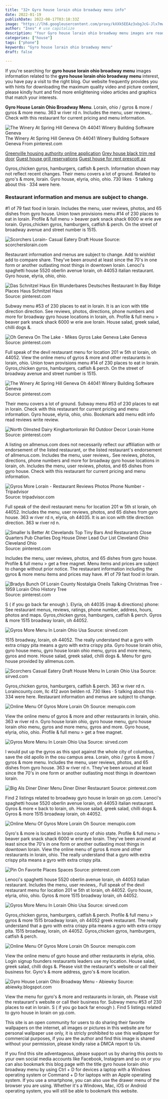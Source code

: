 ```yaml
---
title: "32+ Gyro house lorain ohio broadway menu info"
date: 2022-01-19
publishDate: 2022-08-17T03:18:33Z
image: "https://lh6.googleusercontent.com/proxy/kXXk5EEAz3xbgJcG-Jlx7mwz-5Nz9zICBnlgDbbj7eYzjI3Xj43g0qK2TZD4clhyoivT-uxWp4iuSSGtC2k8pJodeIE3t3gt7Y4zHX-fDcxJ4rDuM-B5yD1_KumPAeV-gf4f=w1200-h630-p-k-no-nu"
author: "Ines" # use capitalize
description: "Your Gyro house lorain ohio broadway menu images are ready. Gyro house lorain ohio broadway menu are a topic that is being searched for and liked by netizens now. You can Download the Gyro house lorain ohio broadway menu files here. Get all free photos."
categories: ["house"]
tags: ["phone"]
keywords: "Gyro house lorain ohio broadway menu"
draft: false

---
```


If you're searching for **gyro house lorain ohio broadway menu** images information related to the **gyro house lorain ohio broadway menu** interest, you have pay a visit to the right  blog.  Our website frequently  provides you with  hints  for downloading  the maximum  quality video and picture  content, please kindly hunt and find more enlightening video articles and graphics  that match your interests.

**Gyro House Lorain Ohio Broadway Menu**. Lorain, ohio / gyros &amp; more / gyros &amp; more menu. 363 w river rd n. Includes the menu, user reviews,. Check with this restaurant for current pricing and menu information.

![The Winery At Spring Hill Geneva Oh 44041 Winery Building Software Geneva](https://i.pinimg.com/originals/bd/08/2f/bd082f0363f3223fbe66dd7d7977a9e3.jpg "The Winery At Spring Hill Geneva Oh 44041 Winery Building Software Geneva")
The Winery At Spring Hill Geneva Oh 44041 Winery Building Software Geneva From pinterest.com

[Greenville housing authority online application](/greenville-housing-authority-online-application/)
[Grey house black trim red door](/grey-house-black-trim-red-door/)
[Guest house grill reservations](/guest-house-grill-reservations/)
[Guest house for rent prescott az](/guest-house-for-rent-prescott-az/)

Gyros,chicken gyros, hamburgers, catfish &amp; perch. Information shown may not reflect recent changes. Their menu covers a lot of ground. Related to gyro&#039;s &amp; more, lorain. Gyro house, elyria, ohio, ohio. 730 likes · 5 talking about this · 334 were here.

### Restaurant information and menus are subject to change.

#1 of 79 fast food in lorain. Includes the menu, user reviews, photos, and 65 dishes from gyro house. Union town provisions menu #14 of 230 places to eat in lorain. Profile &amp; full menu &gt; beaver park snack shack 6000 w erie ave lorain. Gyros,chicken gyros, hamburgers, catfish &amp; perch. On the street of broadway avenue and street number is 1515.


![Scorchers Lorain- Casual Eatery Draft House](https://scorcherslorain.com/images/lorain-scorchers_page_2.jpg "Scorchers Lorain- Casual Eatery Draft House")
Source: scorcherslorain.com

Restaurant information and menus are subject to change. Add to wishlist add to compare share. They&#039;ve been around at least since the 70&#039;s in one form or another outlasting most things in downtown lorain. Lenoci&#039;s spaghetti house 5520 oberlin avenue lorain, oh 44053 italian restaurant. Gyro house, elyria, ohio, ohio.

![Das Schnitzel Haus Ein Wunderbares Deutsches Restaurant In Bay Ridge Places Haus Schnitzel Haus](https://i.pinimg.com/originals/de/7c/5f/de7c5f7820a605a60b88e2e4c7240840.jpg "Das Schnitzel Haus Ein Wunderbares Deutsches Restaurant In Bay Ridge Places Haus Schnitzel Haus")
Source: pinterest.com

Subway menu #53 of 230 places to eat in lorain. It is an icon with title direction direction. See reviews, photos, directions, phone numbers and more for broadway gyro house locations in lorain, oh. Profile &amp; full menu &gt; beaver park snack shack 6000 w erie ave lorain. House salad, greek salad, chilli dogs &amp;.

![Oh Geneva On The Lake - Mikes Gyros Lake Geneva Lake Geneva](https://i.pinimg.com/originals/4f/10/8b/4f108b0e6266ecdd35b7b7e83bb01cea.jpg "Oh Geneva On The Lake - Mikes Gyros Lake Geneva Lake Geneva")
Source: pinterest.com

Full speak of the devil restaurant menu for location 201 w 5th st lorain, oh 44052. View the online menu of gyros &amp; more and other restaurants in lorain, ohio. Union town provisions menu #14 of 230 places to eat in lorain. Gyros,chicken gyros, hamburgers, catfish &amp; perch. On the street of broadway avenue and street number is 1515.

![The Winery At Spring Hill Geneva Oh 44041 Winery Building Software Geneva](https://i.pinimg.com/originals/bd/08/2f/bd082f0363f3223fbe66dd7d7977a9e3.jpg "The Winery At Spring Hill Geneva Oh 44041 Winery Building Software Geneva")
Source: pinterest.com

Their menu covers a lot of ground. Subway menu #53 of 230 places to eat in lorain. Check with this restaurant for current pricing and menu information. Gyro house, elyria, ohio, ohio. Bookmark add menu edit info read reviews write review.

![North Olmsted Dairy Kingbartonlorain Rd Outdoor Decor Lorain Home](https://i.pinimg.com/600x315/8e/09/38/8e0938d657367df9bf48ecc8e4a5628c.jpg "North Olmsted Dairy Kingbartonlorain Rd Outdoor Decor Lorain Home")
Source: pinterest.com

A listing on allmenus.com does not necessarily reflect our affiliation with or endorsement of the listed restaurant, or the listed restaurant&#039;s endorsement of allmenus.com. Includes the menu, user reviews,. See reviews, photos, directions, phone numbers and more for broadway gyro house locations in lorain, oh. Includes the menu, user reviews, photos, and 65 dishes from gyro house. Check with this restaurant for current pricing and menu information.

![Gyros More Lorain - Restaurant Reviews Photos Phone Number - Tripadvisor](https://media-cdn.tripadvisor.com/media/photo-s/0b/1a/f0/f3/photo0jpg.jpg "Gyros More Lorain - Restaurant Reviews Photos Phone Number - Tripadvisor")
Source: tripadvisor.com

Full speak of the devil restaurant menu for location 201 w 5th st lorain, oh 44052. Includes the menu, user reviews, photos, and 65 dishes from gyro house. 363 w river rd n, elyria, oh 44035. It is an icon with title direction direction. 363 w river rd n.

![Smaller Is Better At Clevelands Top Tiny Bars And Restaurants Close Quarters Pub Charlies Dog House Diner Lead Our List Cleveland Ohio Cleveland Ohio](https://i.pinimg.com/originals/a9/2f/8a/a92f8a28ed26d53548ba814a88f067ca.jpg "Smaller Is Better At Clevelands Top Tiny Bars And Restaurants Close Quarters Pub Charlies Dog House Diner Lead Our List Cleveland Ohio Cleveland Ohio")
Source: pinterest.com

Includes the menu, user reviews, photos, and 65 dishes from gyro house. Profile &amp; full menu &gt; get a free magnet. Menu items and prices are subject to change without prior notice. The restaurant information including the gyros &amp; more menu items and prices may have. #1 of 79 fast food in lorain.

![Bradys Bunch Of Lorain County Nostalgia Oneils Talking Christmas Tree - 1959 Lorain Ohio History Tree](https://i.pinimg.com/originals/50/b8/e3/50b8e328780168dfeba7649765d0ec76.jpg "Bradys Bunch Of Lorain County Nostalgia Oneils Talking Christmas Tree - 1959 Lorain Ohio History Tree")
Source: pinterest.com

S ( if you go back far enough ). Elyria, oh 44035 (map &amp; directions) phone: See restaurant menus, reviews, ratings, phone number, address, hours, photos and maps. Gyros,chicken gyros, hamburgers, catfish &amp; perch. Gyros &amp; more 1515 broadway lorain, oh 44052.

![Gyros More Menu In Lorain Ohio Usa](https://s3-us-west-2.amazonaws.com/mfcollectnew/ChIJA6xU7P6cMIgREuEVy27GeJs/wrrJUg8eal.png "Gyros More Menu In Lorain Ohio Usa")
Source: sirved.com

1515 broadway, lorain, oh 44052. The really understand that a gyro with extra crispy pita means a gyro with extra crispy pita. Gyro house lorain ohio, gyro house menu, gyro house lorain ohio menu, gyros and more menu, gyros and more. House salad, greek salad, chilli dogs &amp;. Menu for gyro house provided by allmenus.com.

![Scorchers Casual Eatery Draft House Menu In Lorain Ohio Usa](https://d6ozfheqtj1tz.cloudfront.net/ChIJ41J07AKdMIgR7qeRTjC3oGI/5b07b139037c3.jpg "Scorchers Casual Eatery Draft House Menu In Lorain Ohio Usa")
Source: sirved.com

Gyros,chicken gyros, hamburgers, catfish &amp; perch. 363 w river rd n. Loraincounty.com, llc 412 avon belden rd. 730 likes · 5 talking about this · 334 were here. Restaurant information and menus are subject to change.

![Online Menu Of Gyros More Lorain Oh](https://www.menupix.com/menu_img/wmmenu1942579130.jpg "Online Menu Of Gyros More Lorain Oh")
Source: menupix.com

View the online menu of gyros &amp; more and other restaurants in lorain, ohio. 363 w river rd n. Gyro house lorain ohio, gyro house menu, gyro house lorain ohio menu, gyros and more menu, gyros and more. Gyro house, elyria, ohio, ohio. Profile &amp; full menu &gt; get a free magnet.

![Gyros More Menu In Lorain Ohio Usa](https://d6ozfheqtj1tz.cloudfront.net/ChIJA6xU7P6cMIgREuEVy27GeJs/5b0807369f678.jpg "Gyros More Menu In Lorain Ohio Usa")
Source: sirved.com

I would put up the gyros as this spot against the whole city of columbus, save the old apollo in the osu campus area. Lorain, ohio / gyros &amp; more / gyros &amp; more menu. Includes the menu, user reviews, photos, and 65 dishes from gyro house. 363 w river rd n. They&#039;ve been around at least since the 70&#039;s in one form or another outlasting most things in downtown lorain.

![Big Als Diner Diner Menu Diner Diner Restaurant](https://i.pinimg.com/originals/11/17/2e/11172e32e84e82c8d1cdeaa07044bf95.png "Big Als Diner Diner Menu Diner Diner Restaurant")
Source: pinterest.com

Find 2 listings related to broadway gyro house in lorain on yp.com. Lenoci&#039;s spaghetti house 5520 oberlin avenue lorain, oh 44053 italian restaurant. Gyros &amp; more « back to lorain, oh. House salad, greek salad, chilli dogs &amp;. Gyros &amp; more 1515 broadway lorain, oh 44052.

![Online Menu Of Gyros More Lorain Oh](https://www.menupix.com/menu_img/wmmenu1024424448.jpg "Online Menu Of Gyros More Lorain Oh")
Source: menupix.com

Gyro&#039;s &amp; more is located in lorain county of ohio state. Profile &amp; full menu &gt; beaver park snack shack 6000 w erie ave lorain. They&#039;ve been around at least since the 70&#039;s in one form or another outlasting most things in downtown lorain. View the online menu of gyros &amp; more and other restaurants in lorain, ohio. The really understand that a gyro with extra crispy pita means a gyro with extra crispy pita.

![Pin On Favorite Places Spaces](https://i.pinimg.com/originals/4e/ca/b3/4ecab3f0b3ffb0b5a2b0323fbf805a8c.jpg "Pin On Favorite Places Spaces")
Source: pinterest.com

Lenoci&#039;s spaghetti house 5520 oberlin avenue lorain, oh 44053 italian restaurant. Includes the menu, user reviews,. Full speak of the devil restaurant menu for location 201 w 5th st lorain, oh 44052. Gyro house, elyria, ohio, ohio. Gyros &amp; more 1515 broadway lorain, oh 44052.

![Gyros More Menu In Lorain Ohio Usa](https://d6ozfheqtj1tz.cloudfront.net/ChIJA6xU7P6cMIgREuEVy27GeJs/5b08073777001.jpg "Gyros More Menu In Lorain Ohio Usa")
Source: sirved.com

Gyros,chicken gyros, hamburgers, catfish &amp; perch. Profile &amp; full menu &gt; gyros &amp; more 1515 broadway lorain, oh 44052 greek restaurant. The really understand that a gyro with extra crispy pita means a gyro with extra crispy pita. 1515 broadway, lorain, oh 44052. Gyros,chicken gyros, hamburgers, catfish &amp; perch.

![Online Menu Of Gyros More Lorain Oh](https://www.menupix.com/menu_img/wmmenu1985879738.jpg "Online Menu Of Gyros More Lorain Oh")
Source: menupix.com

View the online menu of gyro house and other restaurants in elyria, ohio. Login signup founders restaurants leaders use my location. House salad, greek salad, chilli dogs &amp;. Please visit the restaurant&#039;s website or call their business for. Gyro&#039;s &amp; more address, gyro&#039;s &amp; more location.

![Gyro House Lorain Ohio Broadway Menu - Abiewky](https://lh6.googleusercontent.com/proxy/kXXk5EEAz3xbgJcG-Jlx7mwz-5Nz9zICBnlgDbbj7eYzjI3Xj43g0qK2TZD4clhyoivT-uxWp4iuSSGtC2k8pJodeIE3t3gt7Y4zHX-fDcxJ4rDuM-B5yD1_KumPAeV-gf4f=w1200-h630-p-k-no-nu "Gyro House Lorain Ohio Broadway Menu - Abiewky")
Source: abiewky.blogspot.com

View the menu for gyro&#039;s &amp; more and restaurants in lorain, oh. Please visit the restaurant&#039;s website or call their business for. Subway menu #53 of 230 places to eat in lorain. S ( if you go back far enough ). Find 5 listings related to gyro house in lorain on yp.com.

This site is an open community for users to do sharing their favorite wallpapers on the internet, all images or pictures in this website are for personal wallpaper use only, it is stricly prohibited to use this wallpaper for commercial purposes, if you are the author and find this image is shared without your permission, please kindly raise a DMCA report to Us.

If you find this site adventageous, please support us by sharing this posts to your own social media accounts like Facebook, Instagram and so on or you can also bookmark this blog page with the title gyro house lorain ohio broadway menu by using Ctrl + D for devices a laptop with a Windows operating system or Command + D for laptops with an Apple operating system. If you use a smartphone, you can also use the drawer menu of the browser you are using. Whether it's a Windows, Mac, iOS or Android operating system, you will still be able to bookmark this website.
